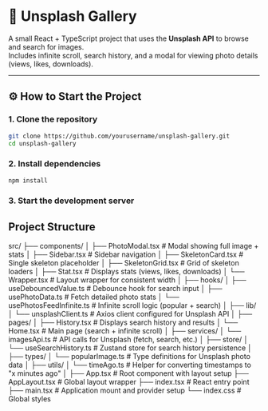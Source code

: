 # 📸 Unsplash Gallery

A small React + TypeScript project that uses the **Unsplash API** to browse and search for images.  
Includes infinite scroll, search history, and a modal for viewing photo details (views, likes, downloads).

---

## ⚙️ How to Start the Project

### 1. Clone the repository

```bash
git clone https://github.com/yourusername/unsplash-gallery.git
cd unsplash-gallery
```

### 2. Install dependencies

```bash
npm install
```

### 3. Start the development server

## Project Structure

src/
├── components/
│ ├── PhotoModal.tsx # Modal showing full image + stats
│ ├── Sidebar.tsx # Sidebar navigation
│ ├── SkeletonCard.tsx # Single skeleton placeholder
│ ├── SkeletonGrid.tsx # Grid of skeleton loaders
│ ├── Stat.tsx # Displays stats (views, likes, downloads)
│ └── Wrapper.tsx # Layout wrapper for consistent width
│
├── hooks/
│ ├── useDebouncedValue.ts # Debounce hook for search input
│ ├── usePhotoData.ts # Fetch detailed photo stats
│ └── usePhotosFeedInfinite.ts # Infinite scroll logic (popular + search)
│
├── lib/
│ └── unsplashClient.ts # Axios client configured for Unsplash API
│
├── pages/
│ ├── History.tsx # Displays search history and results
│ └── Home.tsx # Main page (search + infinite scroll)
│
├── services/
│ └── imagesApi.ts # API calls for Unsplash (fetch, search, etc.)
│
├── store/
│ └── useSearchHistory.ts # Zustand store for search history persistence
│
├── types/
│ └── popularImage.ts # Type definitions for Unsplash photo data
│
├── utils/
│ └── timeAgo.ts # Helper for converting timestamps to "x minutes ago"
│
├── App.tsx # Root component with layout setup
├── AppLayout.tsx # Global layout wrapper
├── index.tsx # React entry point
├── main.tsx # Application mount and provider setup
└── index.css # Global styles

